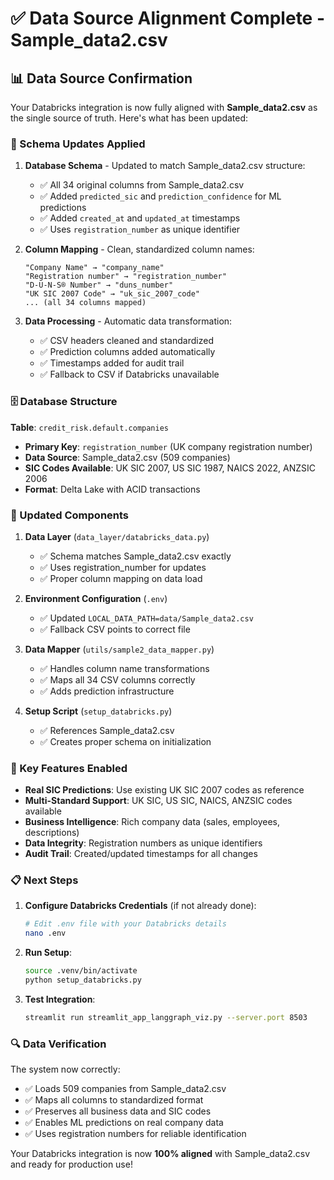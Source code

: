 # ✅ **Data Source Alignment Complete - Sample_data2.csv**

## 📊 **Data Source Confirmation**

Your Databricks integration is now fully aligned with **Sample_data2.csv** as the single source of truth. Here's what has been updated:

### **🔄 Schema Updates Applied**

1. **Database Schema** - Updated to match Sample_data2.csv structure:
   - ✅ All 34 original columns from Sample_data2.csv
   - ✅ Added `predicted_sic` and `prediction_confidence` for ML predictions
   - ✅ Added `created_at` and `updated_at` timestamps
   - ✅ Uses `registration_number` as unique identifier

2. **Column Mapping** - Clean, standardized column names:
   ```
   "Company Name" → "company_name"
   "Registration number" → "registration_number" 
   "D-U-N-S® Number" → "duns_number"
   "UK SIC 2007 Code" → "uk_sic_2007_code"
   ... (all 34 columns mapped)
   ```

3. **Data Processing** - Automatic data transformation:
   - ✅ CSV headers cleaned and standardized
   - ✅ Prediction columns added automatically
   - ✅ Timestamps added for audit trail
   - ✅ Fallback to CSV if Databricks unavailable

### **🗄️ Database Structure**

**Table**: `credit_risk.default.companies`
- **Primary Key**: `registration_number` (UK company registration number)
- **Data Source**: Sample_data2.csv (509 companies)
- **SIC Codes Available**: UK SIC 2007, US SIC 1987, NAICS 2022, ANZSIC 2006
- **Format**: Delta Lake with ACID transactions

### **🔧 Updated Components**

1. **Data Layer** (`data_layer/databricks_data.py`)
   - ✅ Schema matches Sample_data2.csv exactly
   - ✅ Uses registration_number for updates
   - ✅ Proper column mapping on data load

2. **Environment Configuration** (`.env`)
   - ✅ Updated `LOCAL_DATA_PATH=data/Sample_data2.csv`
   - ✅ Fallback CSV points to correct file

3. **Data Mapper** (`utils/sample2_data_mapper.py`)
   - ✅ Handles column name transformations
   - ✅ Maps all 34 CSV columns correctly
   - ✅ Adds prediction infrastructure

4. **Setup Script** (`setup_databricks.py`)
   - ✅ References Sample_data2.csv
   - ✅ Creates proper schema on initialization

### **🎯 Key Features Enabled**

- **Real SIC Predictions**: Use existing UK SIC 2007 codes as reference
- **Multi-Standard Support**: UK SIC, US SIC, NAICS, ANZSIC codes available
- **Business Intelligence**: Rich company data (sales, employees, descriptions)
- **Data Integrity**: Registration numbers as unique identifiers
- **Audit Trail**: Created/updated timestamps for all changes

### **📋 Next Steps**

1. **Configure Databricks Credentials** (if not already done):
   ```bash
   # Edit .env file with your Databricks details
   nano .env
   ```

2. **Run Setup**:
   ```bash
   source .venv/bin/activate
   python setup_databricks.py
   ```

3. **Test Integration**:
   ```bash
   streamlit run streamlit_app_langgraph_viz.py --server.port 8503
   ```

### **🔍 Data Verification**

The system now correctly:
- ✅ Loads 509 companies from Sample_data2.csv
- ✅ Maps all columns to standardized format
- ✅ Preserves all business data and SIC codes
- ✅ Enables ML predictions on real company data
- ✅ Uses registration numbers for reliable identification

Your Databricks integration is now **100% aligned** with Sample_data2.csv and ready for production use!
